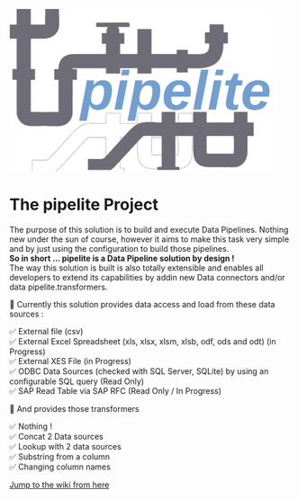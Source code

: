 ![](logo_transp_med.png)
# The pipelite Project
The purpose of this solution is to build and execute Data Pipelines. Nothing new under the sun of course, however it aims to make this task very simple and by just using the configuration to build those pipelines.  
**So in short ... pipelite is a Data Pipeline solution by design !**  
The way this solution is built is also totally extensible and enables all developers to extend its capabilities by addin new Data connectors and/or data pipelite.transformers.  

🚀 Currently this solution provides data access and load from these data sources :  

✅  External file (csv)  
✅  External Excel Spreadsheet (xls, xlsx, xlsm, xlsb, odf, ods and odt) (in Progress)  
✅  External XES File (in Progress)  
✅  ODBC Data Sources (checked with SQL Server, SQLite) by using an configurable SQL query (Read Only)  
✅  SAP Read Table via SAP RFC (Read Only / In Progress)  

🚀 And provides those transformers

✅ Nothing !  
✅ Concat 2 Data sources  
✅ Lookup with 2 data sources  
✅ Substring from a column  
✅ Changing column names  

[Jump to the wiki from here](https://github.com/datacorner/pipelite/wiki)
